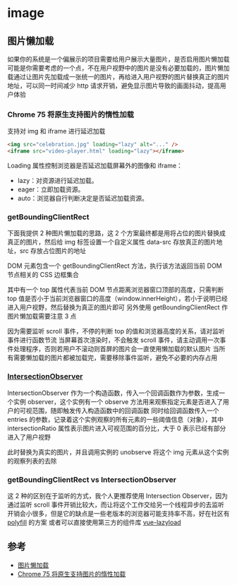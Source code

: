 # image

## 图片懒加载

如果你的系统是一个偏展示的项目需要给用户展示大量图片，是否启用图片懒加载可能是你需要考虑的一个点，不在用户视野中的图片是没有必要加载的，图片懒加载通过让图片先加载成一张统一的图片，再给进入用户视野的图片替换真正的图片地址，可以同一时间减少 http 请求开销，避免显示图片导致的画面抖动，提高用户体验

### Chrome 75 将原生支持图片的惰性加载

支持对 img 和 iframe 进行延迟加载

```html
<img src="celebration.jpg" loading="lazy" alt="..." />
<iframe src="video-player.html" loading="lazy"></iframe>
```

Loading 属性控制浏览器是否延迟加载屏幕外的图像和 iframe：

- lazy：对资源进行延迟加载。
- eager：立即加载资源。
- auto：浏览器自行判断决定是否延迟加载资源。

### getBoundingClientRect

下面我提供 2 种图片懒加载的思路，这 2 个方案最终都是用将占位的图片替换成真正的图片，然后给 img 标签设置一个自定义属性 data-src 存放真正的图片地址，src 存放占位图片的地址

DOM 元素包含一个 getBoundingClientRect 方法，执行该方法返回当前 DOM 节点相关的 CSS 边框集合

其中有一个 top 属性代表当前 DOM 节点距离浏览器窗口顶部的高度，只需判断 top 值是否小于当前浏览器窗口的高度（window.innerHeight），若小于说明已经进入用户视野，然后替换为真正的图片即可
另外使用 getBoundingClientRect 作图片懒加载需要注意 3 点

因为需要监听 scroll 事件，不停的判断 top 的值和浏览器高度的关系，请对监听事件进行函数节流
当屏幕首次渲染时，不会触发 scroll 事件，请主动调用一次事件处理程序，否则若用户不滚动则首屏的图片会一直使用懒加载的默认图片
当所有需要懒加载的图片都被加载完，需要移除事件监听，避免不必要的内存占用

### [IntersectionObserver](https://developer.mozilla.org/en-US/docs/Web/API/Intersection_Observer_API)

IntersectionObserver 作为一个构造函数，传入一个回调函数作为参数，生成一个实例 observer，这个实例有一个 observe 方法用来观察指定元素是否进入了用户的可视范围，随即触发传入构造函数中的回调函数
同时给回调函数传入一个 entries 的参数，记录着这个实例观察的所有元素的一些阈值信息（对象），其中 intersectionRatio 属性表示图片进入可视范围的百分比，大于 0 表示已经有部分进入了用户视野

此时替换为真实的图片，并且调用实例的 unobserve 将这个 img 元素从这个实例的观察列表的去除

### getBoundingClientRect vs IntersectionObserver

这 2 种的区别在于监听的方式，我个人更推荐使用 Intersection Observer，因为通过监听 scroll 事件开销比较大，而让将这个工作交给另一个线程异步的去监听开销会小很多，但是它的缺点是一些老版本的浏览器可能支持率不高，好在社区有 [polyfill](https://www.npmjs.com/package/intersection-observer) 的方案
或者可以直接使用第三方的组件库 [vue-lazyload](https://www.npmjs.com/package/vue-lazyload)

## 参考

- [图片懒加载](https://juejin.im/post/5c76843af265da2ddd4a6dd0#heading-22)
- [Chrome 75 将原生支持图片的惰性加载](https://segmentfault.com/a/1190000018855812)
